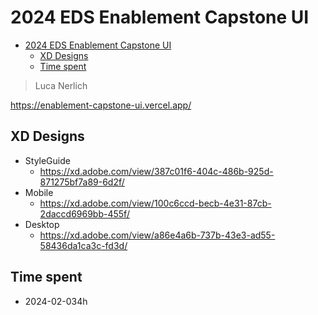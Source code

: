 # 2024 EDS Enablement Capstone UI

<!-- TOC -->

* [2024 EDS Enablement Capstone UI](#2024-eds-enablement-capstone-ui)
    * [XD Designs](#xd-designs)
    * [Time spent](#time-spent)

<!-- TOC -->

> Luca Nerlich

https://enablement-capstone-ui.vercel.app/

## XD Designs

- StyleGuide
    - https://xd.adobe.com/view/387c01f6-404c-486b-925d-871275bf7a89-6d2f/
- Mobile
    - https://xd.adobe.com/view/100c6ccd-becb-4e31-87cb-2daccd6969bb-455f/
- Desktop
    - https://xd.adobe.com/view/a86e4a6b-737b-43e3-ad55-58436da1ca3c-fd3d/

## Time spent

- 2024-02-034h
